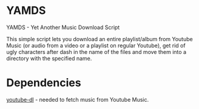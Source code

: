 # YAMDS
YAMDS - Yet Another Music Download Script

This simple script lets you download an entire playlist/album from Youtube Music (or audio from a video or a playlist on regular Youtube), get rid of ugly characters after dash in the name of the files and move them into a directory with the specified name.

# Dependencies
[youtube-dl](https://github.com/rg3/youtube-dl/) - needed to fetch music from Youtube Music.
